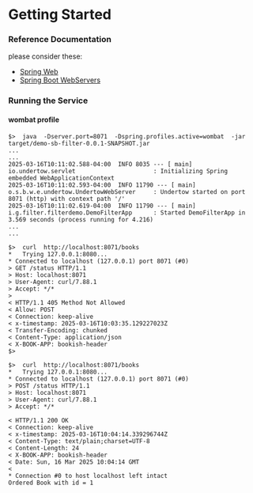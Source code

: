 # Getting Started

### Reference Documentation
please consider these:

* [Spring Web](https://docs.spring.io/spring-boot/reference/web/servlet.html)
* [Spring Boot WebServers](https://docs.spring.io/spring-boot/how-to/webserver.html)

### Running the Service

#### wombat profile
```
$>  java  -Dserver.port=8071  -Dspring.profiles.active=wombat  -jar target/demo-sb-filter-0.0.1-SNAPSHOT.jar
...
...
2025-03-16T10:11:02.588-04:00  INFO 8035 --- [ main] io.undertow.servlet                      : Initializing Spring embedded WebApplicationContext
2025-03-16T10:11:02.593-04:00  INFO 11790 --- [ main] o.s.b.w.e.undertow.UndertowWebServer     : Undertow started on port 8071 (http) with context path '/'
2025-03-16T10:11:02.619-04:00  INFO 11790 --- [ main] i.g.filter.filterdemo.DemoFilterApp      : Started DemoFilterApp in 3.569 seconds (process running for 4.216)
...
...
```

```
$>  curl  http://localhost:8071/books
*   Trying 127.0.0.1:8080...
* Connected to localhost (127.0.0.1) port 8071 (#0)
> GET /status HTTP/1.1
> Host: localhost:8071
> User-Agent: curl/7.88.1
> Accept: */*
> 
< HTTP/1.1 405 Method Not Allowed
< Allow: POST
< Connection: keep-alive
< x-timestamp: 2025-03-16T10:03:35.129227023Z
< Transfer-Encoding: chunked
< Content-Type: application/json
< X-BOOK-APP: bookish-header
$>
```

```
$>  curl  http://localhost:8071/books
*   Trying 127.0.0.1:8080...
* Connected to localhost (127.0.0.1) port 8071 (#0)
> POST /status HTTP/1.1
> Host: localhost:8071
> User-Agent: curl/7.88.1
> Accept: */*

< HTTP/1.1 200 OK
< Connection: keep-alive
< x-timestamp: 2025-03-16T10:04:14.339296744Z
< Content-Type: text/plain;charset=UTF-8
< Content-Length: 24
< X-BOOK-APP: bookish-header
< Date: Sun, 16 Mar 2025 10:04:14 GMT
< 
* Connection #0 to host localhost left intact
Ordered Book with id = 1
```

